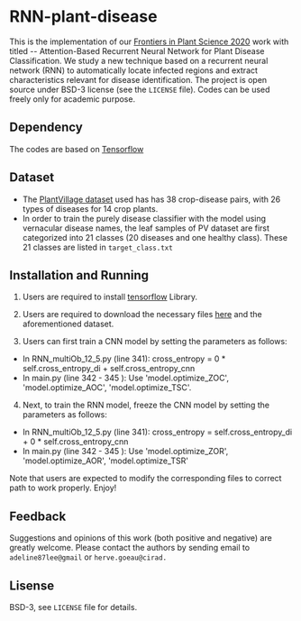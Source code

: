 # RNN-plant-disease
This is the implementation of our [Frontiers in Plant Science 2020](https://www.frontiersin.org/articles/10.3389/fpls.2020.601250/full) work with titled -- Attention-Based Recurrent Neural Network for Plant Disease Classification. We study a new technique based on a recurrent neural network (RNN) to automatically locate infected regions and extract characteristics relevant for disease identification.
The project is open source under BSD-3 license (see the ``` LICENSE ``` file). Codes can be used freely only for academic purpose.

## Dependency
The codes are based on [Tensorflow](https://www.tensorflow.org/)

## Dataset
* The [PlantVillage dataset](https://github.com/spMohanty/PlantVillage-Dataset) used has has 38 crop-disease pairs, with 26 types of diseases for 14 crop plants.
* In order to train the purely disease classifier with the model using vernacular disease names, the leaf samples of PV dataset are first categorized into 21 classes (20 diseases and one healthy class).
These 21 classes are listed in  ```target_class.txt```


## Installation and Running

1. Users are required to install [tensorflow](https://www.tensorflow.org/) Library.

2. Users are required to download the necessary files [here](https://github.com/cs-chan/Deep-Plant/tree/master/PlantStructNet/Dataset) and the aforementioned dataset.

3. Users can first train a CNN model by setting the parameters as follows:
  * In RNN_multiOb_12_5.py (line 341): cross_entropy =  0 * self.cross_entropy_di + self.cross_entropy_cnn 
* In main.py (line 342 - 345 ): Use 'model.optimize_ZOC', 'model.optimize_AOC', 'model.optimize_TSC'.

4. Next, to train the RNN model, freeze the CNN model by setting the parameters as follows:
* In RNN_multiOb_12_5.py (line 341): cross_entropy =  self.cross_entropy_di +  0 * self.cross_entropy_cnn  
* In main.py (line 342 - 345 ): Use 'model.optimize_ZOR', 'model.optimize_AOR', 'model.optimize_TSR'

Note that users are expected to modify the corresponding files to correct path to work properly. Enjoy!

## Feedback
Suggestions and opinions of this work (both positive and negative) are greatly welcome. Please contact the authors by sending email to ``` adeline87lee@gmail ``` or  ``` herve.goeau@cirad.  ```

## Lisense
BSD-3, see ``` LICENSE ``` file for details.
